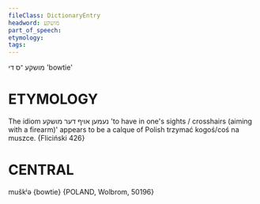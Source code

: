 ```yaml
---
fileClass: DictionaryEntry
headword: מושקע
part_of_speech: 
etymology: 
tags: 
---
```

מושקע
־ס
די
'bowtie'

ETYMOLOGY
===========
The idiom נעמען אויף דער מושקע 'to have in one's sights / crosshairs (aiming with a firearm)' appears to be a calque of Polish trzymać kogoś/coś na muszce.
{Fliciński 426}

CENTRAL
========

muškʲə {bowtie} {POLAND, Wolbrom, 50196}